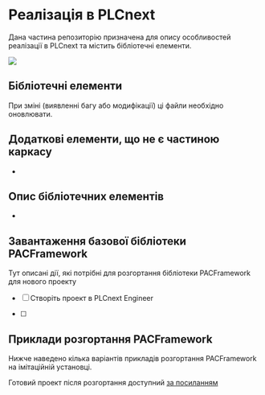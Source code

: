 # Реалізація в PLCnext

Дана частина репозиторію призначена для опису особливостей реалізації в PLCnext та містить бібліотечні елементи.

![](logo.png)

## Бібліотечні елементи



При зміні (виявленні багу або модифікації) ці файли необхідно оновлювати. 

## Додаткові елементи, що не є частиною каркасу  

- 

## Опис бібліотечних елементів

- 

## Завантаження базової бібліотеки PACFramework

Тут описані дії, які потрібні для розгортання бібліотеки PACFramework для нового проекту  

- [ ] Створіть проект в PLCnext Engineer

- [ ] 


## Приклади розгортання PACFramework

Нижче наведено кілька варіантів прикладів розгортання PACFramework на імітаційній установці.

Готовий проект після розгортання доступний [за посиланням]()     

